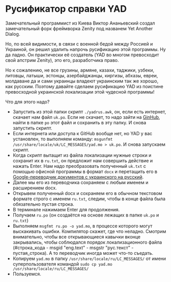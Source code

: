# Русификатор справки YAD

Замечательный программист из Киева Виктор Ананьевский создал замечательный форк фреймворка Zenity под названем Yet Another Dialog.

Но, по всей видимости, в связи с военной бедой между Россией и Украиной, он решил удалить напрочь русификацию этой программы. Ну да ладно. Он практически её создатель (YAD во многом превосходит свой апстрим Zenity), это его, разработчика право.

Но к сожалению, не все грузины, армяне, казахи, таджики, узбеки, литовцы, латыши, эстонцы, азербайджанцы, киргизы, абхазы, евреи, молдаване да и сами украинцы владеют украинским так же хорошо, как русским. Поэтому давайте сделаем русификацию YAD из поистине превосходной украинской локализации этой чудесной программы!

Что для этого надо?

- Запустить из этой папки скрипт `./yadrus.awk`, он, если есть интернет, скачает нам файл `uk.po`. Если не скачает, то надо зайти на [GinHub](https://github.com/v1cont/yad), найти в папке `po` этот файл и сохранить в эту папку. И снова запустить скрипт.
- Если интернета или доступа к GitHub вообще нет, но YAD у вас установлен, то выполняем команду: `msgunfmt /usr/share/locale/uk/LC_MESSAGES/yad.mo > uk.po`. И снова запускаем скрипт.
- Когда скрипт вытащит из файла локализации нужные строки и сохранит их в `ru.txt`, он предложит нам совершить действие и нажать Enter. Нам надо преобразовать полученный `uk.txt` с помощью офисной программы в формат `docx` и перетащить его в [Google-переводчик документов с украинского на русский](https://translate.google.com/?sl=uk&tl=ru&op=docs).
- Далее мы его из переводчика сохраняем с любым именем и расширением docx.
- Открывем полученный docx и сохраняем его в обычном текстовом формате строго с именем `ru.txt`, следим, чтобы в конце файла была обязательно пустая строка.
- В терминале нажимаем Enter для продолжения.
- Получаем `ru.po` (он создаётся на основе лежащих в папке `uk.po` и `ru.txt`)
- Выполняем `msgfmt ru.po -o yad.mo`, в процессе которого могут выскакивать ошибки. Компилятор скажет, где что неладно. Смотрим внимательно, чтобы все открывающиеся кавычки вконце закрывались, чтобы соблюдался порядок локализационного файла (#строка_кода - msgid "eng.text" - msgstr "рус.текст" - пустая_строка). А то переводчик иногда может что-то съедать.
- Копируем `yad.mo` в папку `/usr/share/locale/ru/LC_MESSAGES/` от имени суперпользователя командой `sudo cp yad.mo /usr/share/locale/ru/LC_MESSAGES/`
- Пользуемся.